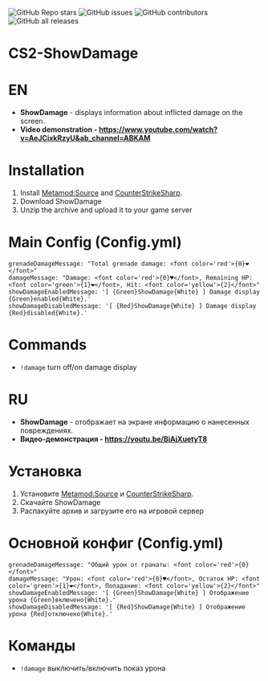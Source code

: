 ![GitHub Repo stars](https://img.shields.io/github/stars/ABKAM2023/CS2-ShowDamage?style=for-the-badge)
![GitHub issues](https://img.shields.io/github/issues/ABKAM2023/CS2-ShowDamage?style=for-the-badge)
![GitHub contributors](https://img.shields.io/github/contributors/ABKAM2023/CS2-ShowDamage?style=for-the-badge)
![GitHub all releases](https://img.shields.io/github/downloads/ABKAM2023/CS2-ShowDamage/total?style=for-the-badge)

# CS2-ShowDamage
# EN
- **ShowDamage** - displays information about inflicted damage on the screen.
- **Video demonstration - https://www.youtube.com/watch?v=AeJCixkRzyU&ab_channel=ABKAM**

# Installation
1. Install [Metamod:Source](https://www.sourcemm.net/downloads.php/?branch=master) and [CounterStrikeSharp](https://github.com/roflmuffin/CounterStrikeSharp).
2. Download ShowDamage
3. Unzip the archive and upload it to your game server

# Main Config (Config.yml)
```
grenadeDamageMessage: "Total grenade damage: <font color='red'>{0}❤</font>"
damageMessage: "Damage: <font color='red'>{0}♥</font>, Remaining HP: <font color='green'>{1}❤</font>, Hit: <font color='yellow'>{2}</font>"
showDamageEnabledMessage: '[ {Green}ShowDamage{White} ] Damage display {Green}enabled{White}.'
showDamageDisabledMessage: '[ {Red}ShowDamage{White} ] Damage display {Red}disabled{White}.'
```

# Commands
- `!damage` turn off/on damage display


# RU
- **ShowDamage** - отображает на экране информацию о нанесенных повреждениях.
- **Видео-демонстрация - https://youtu.be/BiAjXuetyT8**

# Установка
1. Установите [Metamod:Source](https://www.sourcemm.net/downloads.php/?branch=master) и [CounterStrikeSharp](https://github.com/roflmuffin/CounterStrikeSharp).
2. Скачайте ShowDamage
3. Распакуйте архив и загрузите его на игровой сервер

# Основной конфиг (Config.yml)
```
grenadeDamageMessage: "Общий урон от гранаты: <font color='red'>{0}</font>"
damageMessage: "Урон: <font color='red'>{0}♥</font>, Остаток HP: <font color='green'>{1}❤</font>, Попадание: <font color='yellow'>{2}</font>"
showDamageEnabledMessage: '[ {Green}ShowDamage{White} ] Отображение урона {Green}включено{White}.'
showDamageDisabledMessage: '[ {Red}ShowDamage{White} ] Отображение урона {Red}отключено{White}.'
```

# Команды
- `!damage` выключить/включить показ урона
